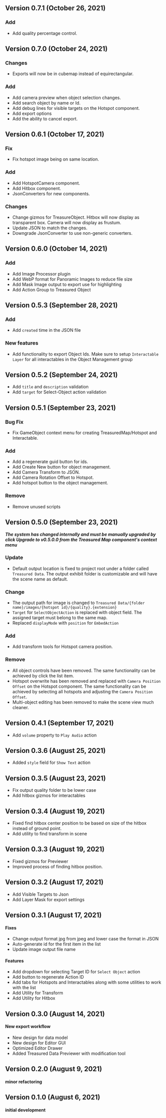 ## Version 0.7.1 (October 26, 2021)

### Add

- Add quality percentage control.

## Version 0.7.0 (October 24, 2021)

### Changes

- Exports will now be in cubemap instead of equirectangular.

### Add

- Add camera preview when object selection changes.
- Add search object by name or Id.
- Add debug lines for visible targets on the Hotspot component.
- Add export options
- Add the ability to cancel export.

## Version 0.6.1 (October 17, 2021)

### Fix

- Fix hotspot image being on same location.

### Add

- Add HotspotCamera component.
- Add Hitbox component.
- JsonConverters for new components.

### Changes

- Change gizmos for TreasureObject. Hitbox will now display as transparent box. Camera will now display as frustum.
- Update JSON to match the changes.
- Downgrade JsonConverter to use non-generic converters.

## Version 0.6.0 (October 14, 2021)

### Add

- Add Image Processor plugin
- Add WebP format for Panoramic Images to reduce file size
- Add Mask Image output to export use for highlighting
- Add Action Group to Treasured Object

## Version 0.5.3 (September 28, 2021)

### Add

- Add `created` time in the JSON file

### New features

- Add functionality to export Object Ids. Make sure to setup `Interactable Layer` for all interactables in the Object Management group

## Version 0.5.2 (September 24, 2021)

- Add `title` and `description` validation
- Add `target` for Select-Object action validation

## Version 0.5.1 (September 23, 2021)

### Bug Fix

- Fix GameObject context menu for creating TreasuredMap/Hotspot and Interactable.

### Add

- Add a regenerate guid button for ids.
- Add Create New button for object management.
- Add Camera Transform to JSON.
- Add Camera Rotation Offset to Hotspot.
- Add hotspot button to the object management.

### Remove

- Remove unused scripts

## Version 0.5.0 (September 23, 2021)

**_The system has changed internally and must be manually upgraded by click Upgrade to v0.5.0.0 from the Treasured Map component's context menu_**

### Update

- Default output location is fixed to project root under a folder called `Treasured Data`. The output exhibit folder is customizable and will have the scene name as default.

### Change

- The output path for image is changed to `Treasured Data/{folder name}/images/{hotspot id}/{quality}.{extension}`
- `Target` for `SelectObjectAction` is replaced with object field. The assigned target must belong to the same map.
- Replaced `displayMode` with `position` for `EmbedAction`

### Add

- Add transform tools for Hotspot camera position.

### Remove

- All object controls have been removed. The same functionality can be achieved by click the list item.
- Hotspot overwrite has been removed and replaced with `Camera Position Offset` on the Hotspot component. The same functionality can be achieved by selecting all hotspots and adjusting the `Camera Position Offset`.
- Multi-object editing has been removed to make the scene view much cleaner.

## Version 0.4.1 (September 17, 2021)

- Add `volume` property to `Play Audio` action

## Version 0.3.6 (August 25, 2021)

- Added `style` field for `Show Text` action

## Version 0.3.5 (August 23, 2021)

- Fix output quality folder to be lower case
- Add hitbox gizmos for interactables

## Version 0.3.4 (August 19, 2021)

- Fixed find hitbox center position to be based on size of the hitbox instead of ground point.
- Add utility to find transform in scene

## Version 0.3.3 (August 19, 2021)

- Fixed gizmos for Previewer
- Improved process of finding hitbox position.

## Version 0.3.2 (August 17, 2021)

- Add Visible Targets to Json
- Add Layer Mask for export settings

## Version 0.3.1 (August 17, 2021)

#### Fixes

- Change output format jpg from jpeg and lower case the format in JSON
- Auto-generate id for the first item in the list
- Update image output file name

#### Features

- Add dropdown for selecting Target ID for `Select Object` action
- Add button to regenerate Action ID
- Add tabs for Hotspots and Interactables along with some utilities to work with the list
- Add Utility for Transform
- Add Utility for Hitbox

## Version 0.3.0 (August 14, 2021)

#### New export workflow

- New design for data model
- New design for Editor GUI
- Optimized Editor Drawer
- Added Treasured Data Previewer with modification tool

## Version 0.2.0 (August 9, 2021)

#### minor refactoring

## Version 0.1.0 (August 6, 2021)

#### initial development
